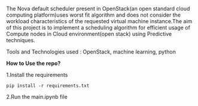 The Nova default scheduler present in OpenStack(an open standard cloud computing platform)uses worst fit algorithm and does not consider the workload characteristics of the requested virtual machine instance.The aim of this project is to implement a scheduling algorithm for efficient usage of Compute nodes in Cloud environment(open stack) using Predictive techniques.

Tools and Technologies used : OpenStack, machine learning, python 

**How to Use the repo?**

1.Install the requirements
```
pip install -r requirements.txt
```
2.Run the main.ipynb file
